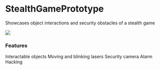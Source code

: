 # StealthGamePrototype
Showcases object interactions and security obstacles of a stealth game

<img src="https://img.shields.io/badge/Unreal%20Engine-4-8800A7.svg">

### Features
Interactable objects
Moving and blinking lasers
Security camera
Alarm
Hacking
